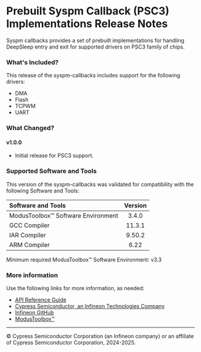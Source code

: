 # Prebuilt Syspm Callback (PSC3) Implementations Release Notes
Syspm callbacks provides a set of prebuilt implementations for handling DeepSleep entry and exit for supported drivers on PSC3 family of chips.

### What's Included?
This release of the syspm-callbacks includes support for the following drivers:
* DMA
* Flash
* TCPWM
* UART

### What Changed?
#### v1.0.0
* Initial release for PSC3 support.


### Supported Software and Tools
This version of the syspm-callbacks was validated for compatibility with the following Software and Tools:

| Software and Tools                        | Version |
| :---                                      | :----:  |
| ModusToolbox™ Software Environment        | 3.4.0   |
| GCC Compiler                              | 11.3.1  |
| IAR Compiler                              | 9.50.2  |
| ARM Compiler                              | 6.22    |

Minimum required ModusToolbox™ Software Environment: v3.3

### More information
Use the following links for more information, as needed:
* [API Reference Guide](https://infineon.github.io/syspm-callbacks-psc3/html/modules.html)
* [Cypress Semiconductor, an Infineon Technologies Company](http://www.cypress.com)
* [Infineon GitHub](https://github.com/infineon)
* [ModusToolbox™](https://www.cypress.com/products/modustoolbox-software-environment)

---
© Cypress Semiconductor Corporation (an Infineon company) or an affiliate of Cypress Semiconductor Corporation, 2024-2025.
